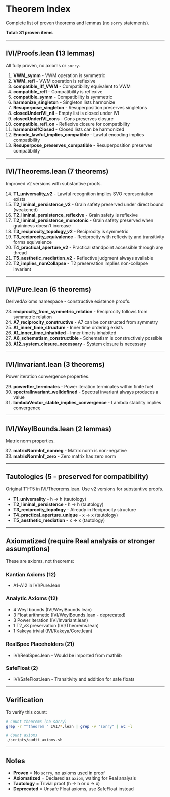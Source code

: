 # Theorem Index

Complete list of proven theorems and lemmas (no `sorry` statements).

**Total: 31 proven items**

---

## IVI/Proofs.lean (13 lemmas)

All fully proven, no axioms or `sorry`.

1. **VWM_symm** - VWM operation is symmetric
2. **VWM_refl** - VWM operation is reflexive  
3. **compatible_iff_VWM** - Compatibility equivalent to VWM
4. **compatible_refl** - Compatibility is reflexive
5. **compatible_symm** - Compatibility is symmetric
6. **harmonize_singleton** - Singleton lists harmonize
7. **Resuperpose_singleton** - Resuperposition preserves singletons
8. **closedUnderIVI_nil** - Empty list is closed under IVI
9. **closedUnderIVI_cons** - Cons preserves closure
10. **compatible_refl_on** - Reflexive closure for compatibility
11. **harmonizeIfClosed** - Closed lists can be harmonized
12. **Encode_lawful_implies_compatible** - Lawful encoding implies compatibility
13. **Resuperpose_preserves_compatible** - Resuperposition preserves compatibility

---

## IVI/Theorems.lean (7 theorems)

Improved v2 versions with substantive proofs.

14. **T1_universality_v2** - Lawful recognition implies SVO representation exists
15. **T2_liminal_persistence_v2** - Grain safety preserved under direct bound (weakened)
16. **T2_liminal_persistence_reflexive** - Grain safety is reflexive
17. **T2_liminal_persistence_monotonic** - Grain safety preserved when graininess doesn't increase
18. **T3_reciprocity_topology_v2** - Reciprocity is symmetric
19. **T3_reciprocity_equivalence** - Reciprocity with reflexivity and transitivity forms equivalence
20. **T4_practical_aperture_v2** - Practical standpoint accessible through any thread
21. **T5_aesthetic_mediation_v2** - Reflective judgment always available
22. **T2_implies_nonCollapse** - T2 preservation implies non-collapse invariant

---

## IVI/Pure.lean (6 theorems)

DerivedAxioms namespace - constructive existence proofs.

23. **reciprocity_from_symmetric_relation** - Reciprocity follows from symmetric relation
24. **A7_reciprocity_constructive** - A7 can be constructed from symmetry
25. **A1_inner_time_structure** - Inner time ordering exists
26. **A1_inner_time_inhabited** - Inner time is inhabited
27. **A6_schematism_constructible** - Schematism is constructively possible
28. **A12_system_closure_necessary** - System closure is necessary

---

## IVI/Invariant.lean (3 theorems)

Power iteration convergence properties.

29. **powerIter_terminates** - Power iteration terminates within finite fuel
30. **spectralInvariant_welldefined** - Spectral invariant always produces a value
31. **lambdaVector_stable_implies_convergence** - Lambda stability implies convergence

---

## IVI/WeylBounds.lean (2 lemmas)

Matrix norm properties.

32. **matrixNormInf_nonneg** - Matrix norm is non-negative
33. **matrixNormInf_zero** - Zero matrix has zero norm

---

## Tautologies (5 - preserved for compatibility)

Original T1-T5 in IVI/Theorems.lean. Use v2 versions for substantive proofs.

- **T1_universality** - h → h (tautology)
- **T2_liminal_persistence** - h → h (tautology)
- **T3_reciprocity_topology** - Already in Reciprocity structure
- **T4_practical_aperture_unique** - x → x (tautology)
- **T5_aesthetic_mediation** - x → x (tautology)

---

## Axiomatized (require Real analysis or stronger assumptions)

These are axioms, not theorems:

### Kantian Axioms (12)
- A1-A12 in IVI/Pure.lean

### Analytic Axioms (12)
- 4 Weyl bounds (IVI/WeylBounds.lean)
- 3 Float arithmetic (IVI/WeylBounds.lean - deprecated)
- 3 Power iteration (IVI/Invariant.lean)
- 1 T2_v3 preservation (IVI/Theorems.lean)
- 1 Kakeya trivial (IVI/Kakeya/Core.lean)

### RealSpec Placeholders (21)
- IVI/RealSpec.lean - Would be imported from mathlib

### SafeFloat (2)
- IVI/SafeFloat.lean - Transitivity and addition for safe floats

---

## Verification

To verify this count:

```bash
# Count theorems (no sorry)
grep -r "^theorem " IVI/*.lean | grep -v "sorry" | wc -l

# Count axioms
./scripts/audit_axioms.sh
```

---

## Notes

- **Proven** = No `sorry`, no axioms used in proof
- **Axiomatized** = Declared as `axiom`, waiting for Real analysis
- **Tautology** = Trivial proof (h → h or x → x)
- **Deprecated** = Unsafe Float axioms, use SafeFloat instead
